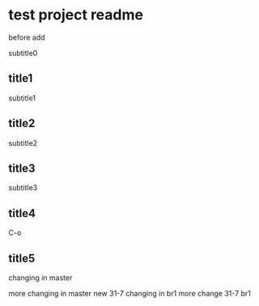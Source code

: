 # test project readme

before add

subtitle0

## title1

subtitle1

## title2

subtitle2

## title3

subtitle3

## title4

C-o

## title5

changing in master


more changing in master
new 31-7 changing in br1
more change 31-7  br1